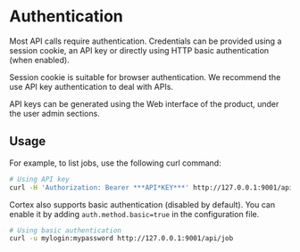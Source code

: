 # Authentication

Most API calls require authentication. Credentials can be provided using a session cookie, an API key or directly using HTTP basic
authentication (when enabled).

Session cookie is suitable for browser authentication. We recommend the use API key authentication to deal with APIs. 

API keys can be generated using the Web interface of the product, under the user admin sections.

## Usage

For example, to list jobs, use the following curl command:

```bash
# Using API key
curl -H 'Authorization: Bearer ***API*KEY***' http://127.0.0.1:9001/api/job
```

Cortex also supports basic authentication (disabled by default). You can enable it by adding `auth.method.basic=true` in the configuration file.

```bash
# Using basic authentication
curl -u mylogin:mypassword http://127.0.0.1:9001/api/job
```